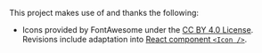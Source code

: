 This project makes use of and thanks the following:

- Icons provided by FontAwesome under the [CC BY 4.0 License](https://creativecommons.org/licenses/by/4.0/). Revisions include adaptation into [React component `<Icon />`](./common/components/icon.js).
